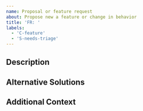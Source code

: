 ```yaml
---
name: Proposal or feature request
about: Propose new a feature or change in behavior
title: 'FR: '
labels:
  - 'C-feature'
  - 'S-needs-triage'
---
```


<!--
  Thank you for your feature request! Please describe your request here.

  Feel free to remove any of the sections below if they don't seem useful.
-->

## Description

## Alternative Solutions

## Additional Context
